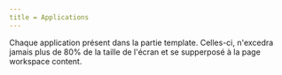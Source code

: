 ```yaml
---
title = Applications
---
```


Chaque application présent dans la partie template. Celles-ci, n'excedra jamais plus de 80% de la taille de l'écran et se supperposé à la page workspace content.